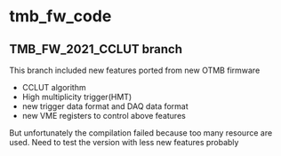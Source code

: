 # tmb_fw_code
## TMB_FW_2021_CCLUT branch
This branch included new features ported from new OTMB firmware
   - CCLUT algorithm
   - High multiplicity trigger(HMT)
   - new trigger data format and DAQ data format
   - new VME registers to control above features

But unfortunately the compilation failed because too many resource are used. Need to test the version with less new features probably

